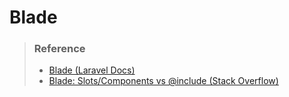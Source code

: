 # Blade

> ### Reference
> 
> - <a href="https://laravel.com/docs/8.x/blade" target="_blank">Blade (Laravel Docs)</a>
> - <a href="https://stackoverflow.com/questions/44212318/laravel-blade-advantage-of-slot-component-vs-include" target="_blank">Blade: Slots/Components vs @include (Stack Overflow)</a>
